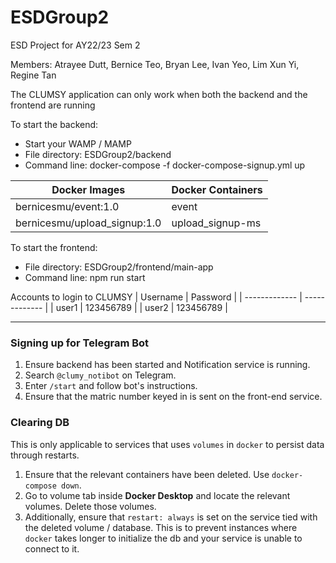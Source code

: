# ESDGroup2
ESD Project for AY22/23 Sem 2

Members: Atrayee Dutt, Bernice Teo, Bryan Lee, Ivan Yeo, Lim Xun Yi, Regine Tan 

The CLUMSY application can only work when both the backend and the frontend are running 

To start the backend: 
- Start your WAMP / MAMP 
- File directory: ESDGroup2/backend 
- Command line: docker-compose -f docker-compose-signup.yml up

| Docker Images | Docker Containers |
| --------------------------- | --------------------------- |
| bernicesmu/event:1.0  | event  |
| bernicesmu/upload_signup:1.0  | upload_signup-ms  |

To start the frontend: 
- File directory: ESDGroup2/frontend/main-app 
- Command line: npm run start 

Accounts to login to CLUMSY 
| Username | Password |
| ------------- | ------------- |
| user1  | 123456789  |
| user2  | 123456789  |

___
### Signing up for Telegram Bot
1. Ensure backend has been started and Notification service is running.
2. Search `@clumy_notibot` on Telegram.
3. Enter `/start` and follow bot's instructions. 
4. Ensure that the matric number keyed in is sent on the front-end service.

### Clearing DB
This is only applicable to services that uses `volumes` in `docker` to persist data through restarts. 
1. Ensure that the relevant containers have been deleted. Use `docker-compose down`. 
2. Go to volume tab inside **Docker Desktop** and locate the relevant volumes. Delete those volumes.
3. Additionally, ensure that `restart: always` is set on the service tied with the deleted volume / database. This is to prevent instances where `docker` takes longer to initialize the db and your service is unable to connect to it.